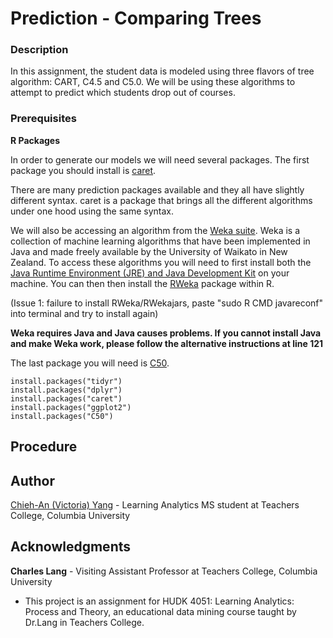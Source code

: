 # Prediction - Comparing Trees

### Description

In this assignment, the student data is modeled using three flavors of tree algorithm: CART, C4.5 and C5.0. We will be using these algorithms to attempt to predict which students drop out of courses.

### Prerequisites

**R Packages**

In order to generate our models we will need several packages. The first package you should install is [caret](https://cran.r-project.org/web/packages/caret/index.html).

There are many prediction packages available and they all have slightly different syntax. caret is a package that brings all the different algorithms under one hood using the same syntax. 

We will also be accessing an algorithm from the [Weka suite](https://www.cs.waikato.ac.nz/~ml/weka/). Weka is a collection of machine learning algorithms that have been implemented in Java and made freely available by the University of Waikato in New Zealand. To access these algorithms you will need to first install both the [Java Runtime Environment (JRE) and Java Development Kit](http://www.oracle.com/technetwork/java/javase/downloads/jre9-downloads-3848532.html) on your machine. You can then then install the [RWeka](https://cran.r-project.org/web/packages/RWeka/index.html) package within R.

(Issue 1: failure to install RWeka/RWekajars, paste "sudo R CMD javareconf" into terminal and try to install again)

**Weka requires Java and Java causes problems. If you cannot install Java and make Weka work, please follow the alternative instructions at line 121**

The last package you will need is [C50](https://cran.r-project.org/web/packages/C50/index.html).

```
install.packages("tidyr")
install.packages("dplyr")
install.packages("caret")
install.packages("ggplot2")
install.packages("C50")
```


## Procedure





## Author
[Chieh-An (Victoria) Yang](https://www.linkedin.com/in/victoria-chieh-an-yang/) - Learning Analytics MS student at Teachers College, Columbia University


## Acknowledgments
**Charles Lang** - Visiting Assistant Professor at Teachers College, Columbia University
* This project is an assignment for HUDK 4051: Learning Analytics: Process and Theory, an educational data mining course taught by Dr.Lang in Teachers College. 
